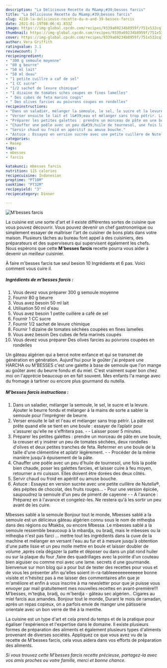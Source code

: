 ```yaml
---
description: "La Délicieuse Recette du M&amp;#39;besses farcis"
title: "La Délicieuse Recette du M&amp;#39;besses farcis"
slug: 4218-la-delicieuse-recette-du-m-and-39-besses-farcis
date: 2021-01-19T08:06:41.833Z
image: https://img-global.cpcdn.com/recipes/9339a69234b8959f/751x532cq70/mbesses-farcis-photo-principale-de-la-recette.jpg
thumbnail: https://img-global.cpcdn.com/recipes/9339a69234b8959f/751x532cq70/mbesses-farcis-photo-principale-de-la-recette.jpg
cover: https://img-global.cpcdn.com/recipes/9339a69234b8959f/751x532cq70/mbesses-farcis-photo-principale-de-la-recette.jpg
author: Vera Griffith
ratingvalue: 3.1
reviewcount: 7
recipeingredient:
- "300 g semoule moyenne"
- "80 g beurre"
- "50 ml lait"
- "50 ml deau"
- "1 petite cuillre a caf de sel"
- "1 CC sucre"
- "1/2 sachet de levure chimique"
- "1 dizaine de tomates sches coupes en fines lamelles"
- " Des cubes de feta marins coups"
- " Des olives farcies au poivrons coupes en rondelles"
recipeinstructions:
- "Dans un saladier, mélanger la semoule, le sel, le sucre et la levure. Ajouter le beurre fondu et mélanger à la mains de sorte a sabler la semoule pour l’imprégner de beurre."
- "Verser ensuite le lait et l&#39;eau et mélanger sans trop pétrir. La pâte est prête quand elle se tient en une boule : essayer de l’aplatir pour s&#39;assurer qu&#39;elle ne s&#39;effritera pas.  Laisser poser 5 minutes."
- "Préparer les petites galettes : prendre un morceau de pâte en une boule, la creuser et y insérer un peu de tomates séchées, deux rondelles d&#39;olives et deux petites tranches de feta. Refermer en une boule de la taille d&#39;une clémentine et aplatir légèrement.  Procéder de la même manière jusqu&#39;à épuisement de la pâte."
- "Chauffer une poêle avec un peu d&#39;huile de tournesol, une fois la poêle bien chaude, poser les galettes farcies, et laisser cuire à feu moyen, retourner a mi cuisson. Elles doivent être dorées des deux côtés."
- "Servir chaud ou froid en apéritif ou amuse bouche."
- "Astuce : Essayez en version sucrée avec une petite cuillère de Nutella®, des pépites de chocolat, des fruits rouges...  Pour une version épicée, saupoudrez la semoule d&#39;un peu de piment de cayenne  A l&#39;avance : Préparez en à l&#39;avance et congelez-les. Ne restera qu&#39;à les sortir un peu avant de les cuire."
categories:
- Resep
tags:
- mbesses
- farcis

katakunci: mbesses farcis 
nutrition: 115 calories
recipecuisine: Indonesian
preptime: "PT10M"
cooktime: "PT32M"
recipeyield: "3"
recipecategory: Dinner

---
```



![M&#39;besses farcis](https://img-global.cpcdn.com/recipes/9339a69234b8959f/751x532cq70/mbesses-farcis-photo-principale-de-la-recette.jpg)

La cuisine est une sorte d'art et il existe différentes sortes de cuisine que vous pouvez découvrir. Vous pouvez devenir un chef gastronomique ou simplement essayer de maîtriser l'art de cuisiner de bons plats dans votre maison. Plusieurs tâches au bureau font appel à des cuisiniers, des préparateurs et des superviseurs qui supervisent également les chefs. Nous espérons que cette <strong> M&#39;besses farcis </strong> recette pourra vous aider à devenir un meilleur cuisinier.

<!--inarticleads1-->

À faire m&#39;besses farcis tue seul besion 10 Ingrédients et 6 pas. Voici comment vous cuire il.

##### Ingrédients de m&#39;besses farcis :

1. Vous devez vous préparer 300 g semoule moyenne
1. Fournir 80 g beurre
1. Vous avez besoin 50 ml lait
1. Utilisation 50 ml d&#39;eau
1. Vous avez besoin 1 petite cuillère a café de sel
1. Fournir 1 CC sucre
1. Fournir 1/2 sachet de levure chimique
1. Fournir 1 dizaine de tomates séchées coupées en fines lamelles
1. Vous avez besoin  Des cubes de feta marinés coupés
1. Vous devez vous préparer  Des olives farcies au poivrons coupées en rondelles


Un gâteau algérien qui a bercé notre enfance et qui se transmet de génération en génération. Aujurd&#39;hui pour le goûter j&#39;ai préparé une HARCHA ou M&#39;BESSES c&#39;est une galette à base de semoule que l&#39;on mange au goûter avec du beurre fondu et du miel. C&#39;est vraiment super bon chez moi on l&#39;apprécie beaucoup on en fait souvent. Mes enfants l&#39;a mange avec du fromage à tartiner ou encore plus gourmand du nutella. 

<!--inarticleads2-->

##### M&#39;besses farcis instructions :

1. Dans un saladier, mélanger la semoule, le sel, le sucre et la levure. Ajouter le beurre fondu et mélanger à la mains de sorte a sabler la semoule pour l’imprégner de beurre.
1. Verser ensuite le lait et l&#39;eau et mélanger sans trop pétrir. La pâte est prête quand elle se tient en une boule : essayer de l’aplatir pour s&#39;assurer qu&#39;elle ne s&#39;effritera pas. -  - Laisser poser 5 minutes.
1. Préparer les petites galettes : prendre un morceau de pâte en une boule, la creuser et y insérer un peu de tomates séchées, deux rondelles d&#39;olives et deux petites tranches de feta. Refermer en une boule de la taille d&#39;une clémentine et aplatir légèrement. -  - Procéder de la même manière jusqu&#39;à épuisement de la pâte.
1. Chauffer une poêle avec un peu d&#39;huile de tournesol, une fois la poêle bien chaude, poser les galettes farcies, et laisser cuire à feu moyen, retourner a mi cuisson. Elles doivent être dorées des deux côtés.
1. Servir chaud ou froid en apéritif ou amuse bouche.
1. Astuce : Essayez en version sucrée avec une petite cuillère de Nutella®, des pépites de chocolat, des fruits rouges... -  Pour une version épicée, saupoudrez la semoule d&#39;un peu de piment de cayenne -  - A l&#39;avance : Préparez en à l&#39;avance et congelez-les. Ne restera qu&#39;à les sortir un peu avant de les cuire.


Mbesses sablé a la semoule Bonjour tout le monde, Mbesses sablé a la semoule est un délicieux gâteau algérien connu sous le nom de mtheqba dans des régions ou Mtakba, ou encore Mbessa. Le mbesses sablé a la semoule ressemble beaucoup à la mbardja, ou bradj, mais le mbesses ou la mtheqba n&#39;est pas farci … mettre tout les ingrédients dans la cuve de la machine et mélanger en versant l&#39;eau au fur et à mesure jusqu&#39;à obtention d&#39;une patte lisse et un peu molle mettre en boule et laisser doubler de volume ,après cela dégazer la patte et déposer ou dans un plat rond huiler ou sur la plaque du four ,faire des quadrillages avec la pointe d&#39;un couteau bien aiguiser ou comme moi avec une lame. secrets d une gourmande. bienvenue sur mon blog qui a pour but de tester des recettes pour vous et de vous les présenter afin qu&#39;elles soient in-ra-tableeeeeeeeeeeee bonne visiste et n&#39;hésitez pas à me laisser des commentaires afin que je m&#39;améliore et enfin à vous inscrire à ma newsletter pour que je puisse vous envoyer par mail gratuitement mes nouvelles recettes en avant-première!!! M&#39;besses, m&#39;teqba, bradj, ou m&#39;berdja - gâteau sec algérien.. Cigares au miel farcis aux amandes. Bonjour tout le monde, Durant le mois de ramadan, après un repas copieux, on a parfois envie de manger une pâtisserie orientale avec un bon verre de thé à la menthe. 

<!--inarticleads1-->

<p>
La cuisine est un type d'art et cela prend du temps et de la pratique pour égaliser l'expérience et l'expertise dans le domaine. Il existe plusieurs formes de préparation des aliments et également plusieurs types d'aliments provenant de diverses sociétés. Appliquez ce que vous avez vu de la recette de M&#39;besses farcis, cela vous aidera dans vos efforts de préparation des aliments.
</p>

<p>
<i>Si vous trouvez cette M&#39;besses farcis recette précieuse, partagez-la avec vos amis proches ou votre famille, merci et bonne chance.</i>
</p>

